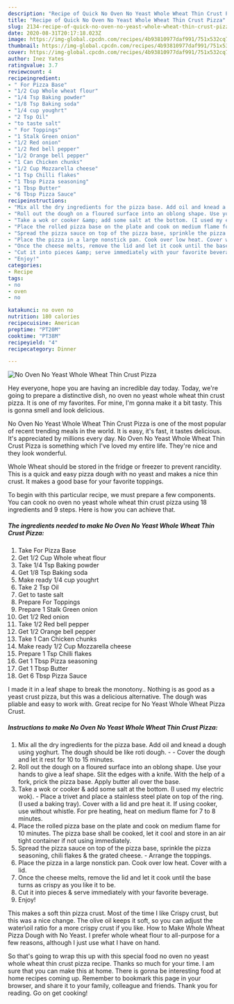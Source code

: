 ```yaml
---
description: "Recipe of Quick No Oven No Yeast Whole Wheat Thin Crust Pizza"
title: "Recipe of Quick No Oven No Yeast Whole Wheat Thin Crust Pizza"
slug: 2134-recipe-of-quick-no-oven-no-yeast-whole-wheat-thin-crust-pizza
date: 2020-08-31T20:17:18.023Z
image: https://img-global.cpcdn.com/recipes/4b93810977daf991/751x532cq70/no-oven-no-yeast-whole-wheat-thin-crust-pizza-recipe-main-photo.jpg
thumbnail: https://img-global.cpcdn.com/recipes/4b93810977daf991/751x532cq70/no-oven-no-yeast-whole-wheat-thin-crust-pizza-recipe-main-photo.jpg
cover: https://img-global.cpcdn.com/recipes/4b93810977daf991/751x532cq70/no-oven-no-yeast-whole-wheat-thin-crust-pizza-recipe-main-photo.jpg
author: Inez Yates
ratingvalue: 3.7
reviewcount: 4
recipeingredient:
- " For Pizza Base"
- "1/2 Cup Whole wheat flour"
- "1/4 Tsp Baking powder"
- "1/8 Tsp Baking soda"
- "1/4 cup youghrt"
- "2 Tsp Oil"
- "to taste salt"
- " For Toppings"
- "1 Stalk Green onion"
- "1/2 Red onion"
- "1/2 Red bell pepper"
- "1/2 Orange bell pepper"
- "1 Can Chicken chunks"
- "1/2 Cup Mozzarella cheese"
- "1 Tsp Chilli flakes"
- "1 Tbsp Pizza seasoning"
- "1 Tbsp Butter"
- "6 Tbsp Pizza Sauce"
recipeinstructions:
- "Mix all the dry ingredients for the pizza base. Add oil and knead a dough using yoghurt. The dough should be like roti dough.  Cover the dough and let it rest for 10 to 15 minutes."
- "Roll out the dough on a floured surface into an oblong shape. Use your hands to give a leaf shape. Slit the edges with a knife. With the help of a fork, prick the pizza base. Apply butter all over the base."
- "Take a wok or cooker &amp; add some salt at the bottom. (I used my electric wok).  Place a trivet and place a stainless steel plate on top of the ring. (I used a baking tray). Cover with a lid and pre heat it. If using cooker, use without whistle. For pre heating, heat on medium flame for 7 to 8 minutes."
- "Place the rolled pizza base on the plate and cook on medium flame for 10 minutes. The pizza base shall be cooked, let it cool and store in an air tight container if not using immediately."
- "Spread the pizza sauce on top of the pizza base, sprinkle the pizza seasoning, chili flakes &amp; the grated cheese.  Arrange the toppings."
- "Place the pizza in a large nonstick pan. Cook over low heat. Cover with a lid."
- "Once the cheese melts, remove the lid and let it cook until the base turns as crispy as you like it to be."
- "Cut it into pieces &amp; serve immediately with your favorite beverage."
- "Enjoy!"
categories:
- Recipe
tags:
- no
- oven
- no

katakunci: no oven no 
nutrition: 180 calories
recipecuisine: American
preptime: "PT20M"
cooktime: "PT38M"
recipeyield: "4"
recipecategory: Dinner

---
```



![No Oven No Yeast Whole Wheat Thin Crust Pizza](https://img-global.cpcdn.com/recipes/4b93810977daf991/751x532cq70/no-oven-no-yeast-whole-wheat-thin-crust-pizza-recipe-main-photo.jpg)

Hey everyone, hope you are having an incredible day today. Today, we're going to prepare a distinctive dish, no oven no yeast whole wheat thin crust pizza. It is one of my favorites. For mine, I'm gonna make it a bit tasty. This is gonna smell and look delicious.

No Oven No Yeast Whole Wheat Thin Crust Pizza is one of the most popular of recent trending meals in the world. It is easy, it's fast, it tastes delicious. It's appreciated by millions every day. No Oven No Yeast Whole Wheat Thin Crust Pizza is something which I've loved my entire life. They're nice and they look wonderful.

Whole Wheat should be stored in the fridge or freezer to prevent rancidity. This is a quick and easy pizza dough with no yeast and makes a nice thin crust. It makes a good base for your favorite toppings.


To begin with this particular recipe, we must prepare a few components. You can cook no oven no yeast whole wheat thin crust pizza using 18 ingredients and 9 steps. Here is how you can achieve that.

<!--inarticleads1-->

##### The ingredients needed to make No Oven No Yeast Whole Wheat Thin Crust Pizza:

1. Take  For Pizza Base
1. Get 1/2 Cup Whole wheat flour
1. Take 1/4 Tsp Baking powder
1. Get 1/8 Tsp Baking soda
1. Make ready 1/4 cup youghrt
1. Take 2 Tsp Oil
1. Get to taste salt
1. Prepare  For Toppings
1. Prepare 1 Stalk Green onion
1. Get 1/2 Red onion
1. Take 1/2 Red bell pepper
1. Get 1/2 Orange bell pepper
1. Take 1 Can Chicken chunks
1. Make ready 1/2 Cup Mozzarella cheese
1. Prepare 1 Tsp Chilli flakes
1. Get 1 Tbsp Pizza seasoning
1. Get 1 Tbsp Butter
1. Get 6 Tbsp Pizza Sauce


I made it in a leaf shape to break the monotony.. Nothing is as good as a yeast crust pizza, but this was a delicious alternative. The dough was pliable and easy to work with. Great recipe for No Yeast Whole Wheat Pizza Crust. 

<!--inarticleads2-->

##### Instructions to make No Oven No Yeast Whole Wheat Thin Crust Pizza:

1. Mix all the dry ingredients for the pizza base. Add oil and knead a dough using yoghurt. The dough should be like roti dough. -  - Cover the dough and let it rest for 10 to 15 minutes.
1. Roll out the dough on a floured surface into an oblong shape. Use your hands to give a leaf shape. Slit the edges with a knife. With the help of a fork, prick the pizza base. Apply butter all over the base.
1. Take a wok or cooker &amp; add some salt at the bottom. (I used my electric wok).  - Place a trivet and place a stainless steel plate on top of the ring. (I used a baking tray). Cover with a lid and pre heat it. If using cooker, use without whistle. For pre heating, heat on medium flame for 7 to 8 minutes.
1. Place the rolled pizza base on the plate and cook on medium flame for 10 minutes. The pizza base shall be cooked, let it cool and store in an air tight container if not using immediately.
1. Spread the pizza sauce on top of the pizza base, sprinkle the pizza seasoning, chili flakes &amp; the grated cheese.  - Arrange the toppings.
1. Place the pizza in a large nonstick pan. Cook over low heat. Cover with a lid.
1. Once the cheese melts, remove the lid and let it cook until the base turns as crispy as you like it to be.
1. Cut it into pieces &amp; serve immediately with your favorite beverage.
1. Enjoy!


This makes a soft thin pizza crust. Most of the time I like Crispy crust, but this was a nice change. The olive oil keeps it soft, so you can adjust the water\\oil ratio for a more crispy crust if you like. How to Make Whole Wheat Pizza Dough with No Yeast. I prefer whole wheat flour to all-purpose for a few reasons, although I just use what I have on hand. 

So that's going to wrap this up with this special food no oven no yeast whole wheat thin crust pizza recipe. Thanks so much for your time. I am sure that you can make this at home. There is gonna be interesting food at home recipes coming up. Remember to bookmark this page in your browser, and share it to your family, colleague and friends. Thank you for reading. Go on get cooking!
